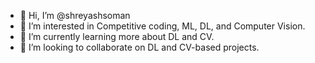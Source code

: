 - 👋 Hi, I’m @shreyashsoman
- 👀 I’m interested in Competitive coding, ML, DL, and Computer Vision.
- 🌱 I’m currently learning more about DL and CV.
- 💞️ I’m looking to collaborate on DL and CV-based projects.

